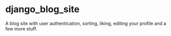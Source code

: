 # django_blog_site

A blog site with user authentication, sorting, liking, editing your profile and a few more stuff.
